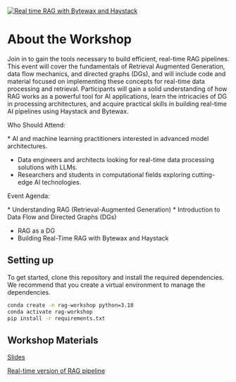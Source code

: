 
[![Real time RAG with Bytewax and Haystack](https://img.youtube.com/vi/_Rx7cnarGWE/0.jpg)](https://www.youtube.com/watch?v=_Rx7cnarGWE)

# About the Workshop

Join in to gain the tools necessary to build efficient, real-time RAG pipelines. This event will cover the fundamentals of Retrieval Augmented Generation, data flow mechanics, and directed graphs (DGs), and will include code and material focused on implementing these concepts for real-time data processing and retrieval. Participants will gain a solid understanding of how RAG works as a powerful tool for AI applications, learn the intricacies of DG in processing architectures, and acquire practical skills in building real-time AI pipelines using Haystack and Bytewax. 

​Who Should Attend:

​* AI and machine learning practitioners interested in advanced model architectures.
* ​Data engineers and architects looking for real-time data processing solutions with LLMs.
* Researchers and students in computational fields exploring cutting-edge AI technologies.

​Event Agenda:

​* Understanding RAG (Retrieval-Augmented Generation)
​* Introduction to Data Flow and Directed Graphs (DGs) 
* RAG as a DG 
* ​Building Real-Time RAG with Bytewax and Haystack

## Setting up

To get started, clone this repository and install the required dependencies. We recommend that you create a virtual environment to manage the dependencies.

```bash
conda create -n rag-workshop python=3.10
conda activate rag-workshop
pip install -r requirements.txt
```

## Workshop Materials

[Slides](https://www.canva.com/design/DAGF_If8wd8/WxcocwQkzMMP_T1RIsqLMg/view?utm_content=DAGF_If8wd8&utm_campaign=designshare&utm_medium=link&utm_source=editor)

[Real-time version of RAG pipeline](./stream-version/)
